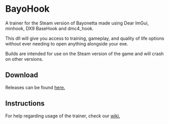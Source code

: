 # BayoHook
A trainer for the Steam version of Bayonetta made using Dear ImGui, minhook, DX9 BaseHook and dmc4_hook.

This dll will give you access to training, gameplay, and quality of life options without ever needing to open anything alongside your exe.

Builds are intended for use on the Steam version of the game and will crash on other versions.

## Download
Releases can be found [here.](https://github.com/SSSiyan/BayoHook/releases)

## Instructions
For help regarding usage of the trainer, check our [wiki.](https://github.com/SSSiyan/BayoHook/wiki)
